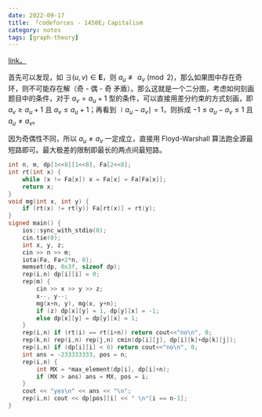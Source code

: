 ```yaml
---
date: 2022-09-17
title: 「codeforces - 1450E」Capitalism
category: notes
tags: [graph-theory]
---
```


[link。](http://codeforces.com/problemset/problem/1450/E)

首先可以发现，如 $\exists (u, v) \in \mathbf E$，则 $a_u \not \equiv a_v \pmod 2$，那么如果图中存在奇环，则不可能存在解（奇 - 偶 - 奇 矛盾）。那么这就是一个二分图，考虑如何刻画题目中的条件，对于 $a_v = a_u+1$ 型的条件，可以直接用差分约束的方式刻画，即 $a_v \geqslant a_u+1$ 且 $a_v \leqslant a_u+1$；再看到 $\mid a_u - a_v \mid = 1$，则拆成 $-1 \leqslant a_u - a_v \leqslant 1$ 且 $a_u \neq a_v$。

因为奇偶性不同，所以 $a_u \neq a_v$ 一定成立，直接用 Floyd-Warshall 算法跑全源最短路即可。最大极差的限制即最长的两点间最短路。

```cpp
int n, m, dp[1<<8][1<<8], Fa[2<<8];
int rt(int x) {
    while (x != Fa[x]) x = Fa[x] = Fa[Fa[x]];
    return x;
}
void mg(int x, int y) {
    if (rt(x) != rt(y)) Fa[rt(x)] = rt(y);
}
signed main() {
    ios::sync_with_stdio(0);
    cin.tie(0);
    int x, y, z;
    cin >> n >> m;
    iota(Fa, Fa+2*n, 0);
    memset(dp, 0x3f, sizeof dp);
    rep(i,n) dp[i][i] = 0;
    rep(m) {
        cin >> x >> y >> z;
        x--, y--;
        mg(x+n, y), mg(x, y+n);
        if (z) dp[x][y] = 1, dp[y][x] = -1;
        else dp[x][y] = dp[y][x] = 1;
    }
    rep(i,n) if (rt(i) == rt(i+n)) return cout<<"no\n", 0;
    rep(k,n) rep(i,n) rep(j,n) cmin(dp[i][j], dp[i][k]+dp[k][j]);
    rep(i,n) if (dp[i][i] < 0) return cout<<"no\n", 0;
    int ans = -233333333, pos = n;
    rep(i,n) {
        int MX = *max_element(dp[i], dp[i]+n);
        if (MX > ans) ans = MX, pos = i;
    }
    cout << "yes\n" << ans << "\n";
    rep(i,n) cout << dp[pos][i] << " \n"[i == n-1];
}
```


    